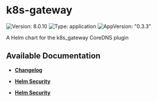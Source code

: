 # k8s-gateway

![Version: 8.0.10](https://img.shields.io/badge/Version-8.0.10-informational?style=flat-square) ![Type: application](https://img.shields.io/badge/Type-application-informational?style=flat-square) ![AppVersion: "0.3.3"](https://img.shields.io/badge/AppVersion-"0.3.3"-informational?style=flat-square)

A Helm chart for the k8s_gateway CoreDNS plugin

## Available Documentation

- [**Changelog**](CHANGELOG)

- [**Helm Security**](container-security)

- [**Helm Security**](helm-security)

